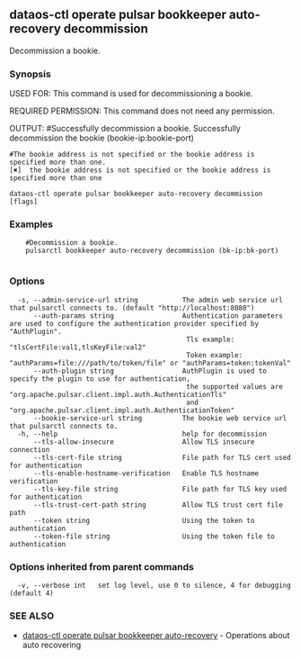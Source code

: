 ## dataos-ctl operate pulsar bookkeeper auto-recovery decommission

Decommission a bookie.

### Synopsis

USED FOR:
    This command is used for decommissioning a bookie.

REQUIRED PERMISSION:
    This command does not need any permission.

OUTPUT:
    #Successfully decommission a bookie.
    Successfully decommission the bookie (bookie-ip:bookie-port)

    #The bookie address is not specified or the bookie address is specified more than one.
    [✖]  the bookie address is not specified or the bookie address is specified more than one



```
dataos-ctl operate pulsar bookkeeper auto-recovery decommission [flags]
```

### Examples

```
    #Decommission a bookie.
    pulsarctl bookkeeper auto-recovery decommission (bk-ip:bk-port)


```

### Options

```
  -s, --admin-service-url string           The admin web service url that pulsarctl connects to. (default "http://localhost:8080")
      --auth-params string                 Authentication parameters are used to configure the authentication provider specified by "AuthPlugin".
                                            Tls example: "tlsCertFile:val1,tlsKeyFile:val2"
                                            Token example: "authParams=file:///path/to/token/file" or "authParams=token:tokenVal"
      --auth-plugin string                 AuthPlugin is used to specify the plugin to use for authentication,
                                            the supported values are "org.apache.pulsar.client.impl.auth.AuthenticationTls"
                                            and "org.apache.pulsar.client.impl.auth.AuthenticationToken"
      --bookie-service-url string          The bookie web service url that pulsarctl connects to.
  -h, --help                               help for decommission
      --tls-allow-insecure                 Allow TLS insecure connection
      --tls-cert-file string               File path for TLS cert used for authentication
      --tls-enable-hostname-verification   Enable TLS hostname verification
      --tls-key-file string                File path for TLS key used for authentication
      --tls-trust-cert-path string         Allow TLS trust cert file path
      --token string                       Using the token to authentication
      --token-file string                  Using the token file to authentication
```

### Options inherited from parent commands

```
  -v, --verbose int   set log level, use 0 to silence, 4 for debugging (default 4)
```

### SEE ALSO

* [dataos-ctl operate pulsar bookkeeper auto-recovery](dataos-ctl_operate_pulsar_bookkeeper_auto-recovery.md)	 - Operations about auto recovering

